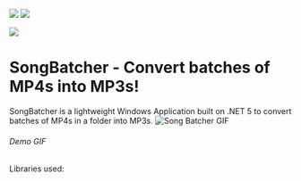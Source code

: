 ![](https://img.shields.io/github/languages/code-size/k0vac/SongBatcher?style=flat-square)
![](https://img.shields.io/github/downloads/k0vac/SongBatcher/total?style=flat-square)

![](https://i.postimg.cc/L86ccQsr/songbatcherbanner.png) 
# SongBatcher - Convert batches of MP4s into MP3s!
SongBatcher is a lightweight Windows Application built on .NET 5 to convert batches of MP4s in a folder into MP3s.
![Song Batcher GIF](https://i.postimg.cc/3x7Rm1WN/songbatcherdemo.gif)
###### Demo GIF



Libraries used:




